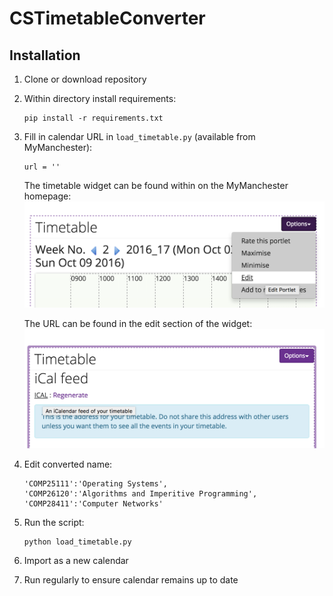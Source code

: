 # CSTimetableConverter

## Installation

1. Clone or download repository

2. Within directory install requirements:

	```
	pip install -r requirements.txt
	```

3. Fill in calendar URL in `load_timetable.py` (available from MyManchester):

	```
	url = ''
	```

	The timetable widget can be found within on the MyManchester homepage:
	![Calendar Widget](./images/Timetable.png)


	The URL can be found in the edit section of the widget:
	![Calendar Widget](./images/URL.png)
	
4. Edit converted name:

	```
	'COMP25111':'Operating Systems',
	'COMP26120':'Algorithms and Imperitive Programming',
	'COMP28411':'Computer Networks'
	```
	
5. Run the script:

	```
	python load_timetable.py
	```
	
6. Import as a new calendar

7. Run regularly to ensure calendar remains up to date
